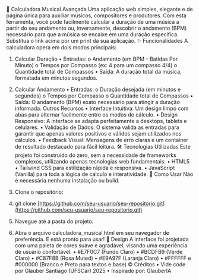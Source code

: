 🎵 Calculadora Musical Avançada
Uma aplicação web simples, elegante e de página única para auxiliar músicos, compositores e produtores. Com esta ferramenta, você pode facilmente calcular a duração de uma música a partir do seu andamento ou, inversamente, descobrir o andamento (BPM) necessário para que a música se encaixe em uma duração específica.
Substitua o link acima por um print da sua aplicação.
✨ Funcionalidades
A calculadora opera em dois modos principais:
1. Calcular Duração
•	Entradas:
o	Andamento (em BPM - Batidas Por Minuto)
o	Tempos por Compasso (ex: 4 para um compasso 4/4)
o	Quantidade total de Compassos
•	Saída: A duração total da música, formatada em minutos:segundos.
2. Calcular Andamento
•	Entradas:
o	Duração desejada (em minutos e segundos)
o	Tempos por Compasso
o	Quantidade total de Compassos
•	Saída: O andamento (BPM) exato necessário para atingir a duração informada.
Outros Recursos
•	Interface Intuitiva: Um design limpo com abas para alternar facilmente entre os modos de cálculo.
•	Design Responsivo: A interface se adapta perfeitamente a desktops, tablets e celulares.
•	Validação de Dados: O sistema valida as entradas para garantir que apenas valores positivos e válidos sejam utilizados nos cálculos.
•	Feedback Visual: Mensagens de erro claras e um container de resultado destacado para fácil leitura.
🛠️ Tecnologias Utilizadas
Este projeto foi construído do zero, sem a necessidade de frameworks complexos, utilizando apenas tecnologias web fundamentais:
•	HTML5
•	Tailwind CSS para estilização rápida e responsiva.
•	JavaScript (Vanilla) para toda a lógica de cálculo e interatividade.
🚀 Como Usar
Não é necessária nenhuma instalação ou build.
1.	Clone o repositório:
2.	git clone [https://github.com/seu-usuario/seu-repositorio.git](https://github.com/seu-usuario/seu-repositorio.git)

3.	Navegue até a pasta do projeto.
4.	Abra o arquivo calculadora_musical.html em seu navegador de preferência.
E está pronto para usar!
🎨 Design
A interface foi projetada com uma paleta de cores suave e agradável, visando uma experiência de usuário confortável.
•	#E7F0C7 (Fundo Claro)
•	#BCDFB9 (Verde Claro)
•	#C87F8B (Rosa Muted)
•	#E9A97F (Laranja Claro)
•	#FFFFFF e #000000 (Branco e Preto para textos e base)
©️ Créditos
•	Vide code por Glauber Santiago (UFSCar) 2025
•	Inspirado por: GlauberIA


